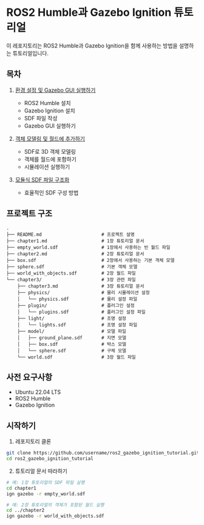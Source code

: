 # ROS2 Humble과 Gazebo Ignition 튜토리얼

이 레포지토리는 ROS2 Humble과 Gazebo Ignition을 함께 사용하는 방법을 설명하는 튜토리얼입니다.

## 목차

1. [환경 설정 및 Gazebo GUI 실행하기](chapter1/chapter1.md)
   - ROS2 Humble 설치
   - Gazebo Ignition 설치
   - SDF 파일 작성
   - Gazebo GUI 실행하기

2. [객체 모델링 및 월드에 추가하기](chapter2/chapter2.md)
   - SDF로 3D 객체 모델링
   - 객체를 월드에 포함하기
   - 시뮬레이션 실행하기

3. [모듈식 SDF 파일 구조화](chapter3/chapter3.md)
   - 효율적인 SDF 구성 방법

## 프로젝트 구조

```
.
├── README.md                      # 프로젝트 설명
├── chapter1.md                    # 1장 튜토리얼 문서
├── empty_world.sdf                # 1장에서 사용하는 빈 월드 파일
├── chapter2.md                    # 2장 튜토리얼 문서
├── box.sdf                        # 2장에서 사용하는 기본 객체 모델
├── sphere.sdf                     # 기본 객체 모델
├── world_with_objects.sdf         # 2장 월드 파일
└── chapter3/                      # 3장 관련 파일
    ├── chapter3.md                # 3장 튜토리얼 문서
    ├── physics/                   # 물리 시뮬레이션 설정
    │   └── physics.sdf            # 물리 설정 파일
    ├── plugin/                    # 플러그인 설정
    │   └── plugins.sdf            # 플러그인 설정 파일
    ├── light/                     # 조명 설정
    │   └── lights.sdf             # 조명 설정 파일
    ├── model/                     # 모델 파일
    │   ├── ground_plane.sdf       # 지면 모델
    │   ├── box.sdf                # 박스 모델
    │   └── sphere.sdf             # 구체 모델
    └── world.sdf                  # 3장 월드 파일
```

## 사전 요구사항

- Ubuntu 22.04 LTS
- ROS2 Humble
- Gazebo Ignition

## 시작하기

1. 레포지토리 클론
```bash
git clone https://github.com/username/ros2_gazebo_ignition_tutorial.git
cd ros2_gazebo_ignition_tutorial
```

2. 튜토리얼 문서 따라하기
```bash
# 예: 1장 튜토리얼의 SDF 파일 실행
cd chapter1
ign gazebo -r empty_world.sdf

# 예: 2장 튜토리얼의 객체가 포함된 월드 실행
cd ../chapter2
ign gazebo -r world_with_objects.sdf
```
